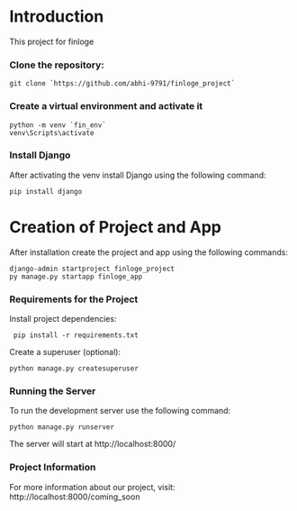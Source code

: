 # Introduction

This project for finloge

### Clone the repository:

    git clone `https://github.com/abhi-9791/finloge_project`

### Create a virtual environment and activate it
    python -m venv `fin_env`
    venv\Scripts\activate

### Install Django

After activating the venv install Django using the following command:

    pip install django

# Creation of Project and App

After installation create the project and app using the following commands:

    django-admin startproject finloge_project
    py manage.py startapp finloge_app

### Requirements for the Project

Install project dependencies:

     pip install -r requirements.txt

Create a superuser (optional):

    python manage.py createsuperuser

### Running the Server

To run the development server use the following command:

    python manage.py runserver

The server will start at http://localhost:8000/

### Project Information

For more information about our project, visit:
    http://localhost:8000/coming_soon
